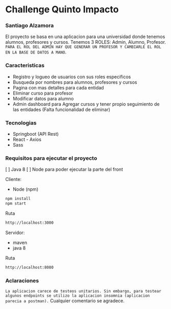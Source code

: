# Challenge Quinto Impacto
### Santiago Alzamora
El proyecto se basa en una aplicacion para una universidad donde tenemos alumnos, profesores y cursos. Tenemos 3 ROLES: Admin, Alumno, Profesor.
`PARA EL ROL DEL ADMIN HAY QUE GENERAR UN PROFESOR Y CAMBIARLE EL ROL EN LA BASE DE DATOS A MANO`. 

### Caracteristicas

- Registro y logueo de usuarios con sus roles especificos
- Busqueda por nombres para alumnos, profesores y cursos
- Pagina con mas detalles para cada entidad
- Eliminar curso para profesor
- Modificar datos para alumno
- Admin dashboard para Agregar cursos y tener propio seguimiento de las entidades (Falta funcionalidad de eliminar)

### Tecnologias

- Springboot (API Rest)
- React - Axios
- Sass

### Requisitos para ejecutar el proyecto

[ ] Java 8
[ ] Node para poder ejecutar la parte del front

Cliente:
- Node (npm)

```sh
npm install
npm start
```
Ruta
```sh
http://localhost:3000
```

Servidor:

- maven
- java 8

Ruta 
```sh
http://localhost:8080
```

### Aclaraciones

`La aplicacion carece de testeos unitarios. Sin embargo, para testear algunos endpoints se utilizo la aplicacion insomnia (aplicacion parecia a postman).`
Cualquier comentario se agradece.
